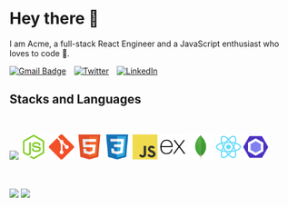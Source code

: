 # Hey there 👋

I am Acme, a full-stack React Engineer and a JavaScript enthusiast who loves to code 🙂.

[![Gmail Badge](https://img.shields.io/badge/-Email-005FF9?style=for-the-badge&logo=Mail.Ru&logoColor=ffffff)](mailto:acmegamers@fatima-academy.com) <space style='margin-right:10px'></space>
[![Twitter](https://img.shields.io/badge/twitter-1DA1F2.svg?style=for-the-badge&logo=twitter&logoColor=ffffff)](https://twitter.com/acme_gamers) <space style='margin-right:10px'></space>
[![LinkedIn](https://img.shields.io/badge/linkedin-0A66C2.svg?style=for-the-badge&logo=linkedin&logoColor=ffffff)](https://www.linkedin.com/in/acmegamers/)

## Stacks and Languages

<br>

<p>
  <img width="44px" src="https://i.imgur.com/BgjSjn9.png">
  <img width="45px" src="https://raw.githubusercontent.com/devicons/devicon/c5378d6c2510ffa0b3e4475af95618a8048d6cf1/icons/nodejs/nodejs-original.svg">
  <img width="45px" src="https://raw.githubusercontent.com/devicons/devicon/c5378d6c2510ffa0b3e4475af95618a8048d6cf1/icons/git/git-original.svg">
  <img width="45px" src="https://raw.githubusercontent.com/devicons/devicon/c5378d6c2510ffa0b3e4475af95618a8048d6cf1/icons/html5/html5-original.svg">
  <img width="45px" src="https://raw.githubusercontent.com/devicons/devicon/master/icons/css3/css3-original.svg">
  <img width="45px" src="https://raw.githubusercontent.com/devicons/devicon/master/icons/javascript/javascript-original.svg">
  <img width="45px" src="https://raw.githubusercontent.com/devicons/devicon/master/icons/express/express-original.svg">
  <img width="45px" src="https://raw.githubusercontent.com/devicons/devicon/master/icons/mongodb/mongodb-original.svg">
  <img width="45px" src="https://raw.githubusercontent.com/devicons/devicon/master/icons/react/react-original.svg">
  <img width='45px' src='https://raw.githubusercontent.com/devicons/devicon/master/icons/eslint/eslint-original.svg'>
</p>
<br>

<br>

<img width="450px" src="https://github-readme-stats.vercel.app/api/top-langs/?username=AcmeGamers&count_private=true&hide=html&layout=compact&title_color=fff&icon_color=fff&text_color=9f9f9f&bg_color=151515" />

<img width="450px" src="https://github-readme-stats.vercel.app/api/?username=AcmeGamers&show_icons=true&title_color=fff&icon_color=fff&text_color=9f9f9f&bg_color=151515"/>
